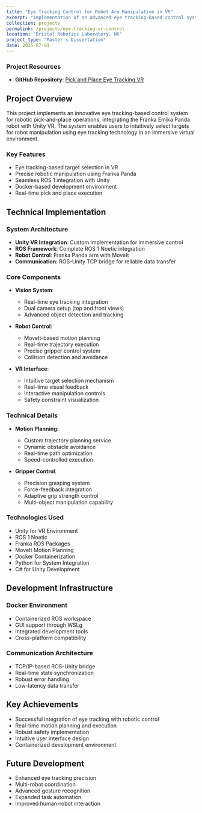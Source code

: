 ```yaml
---
title: "Eye Tracking Control for Robot Arm Manipulation in VR"
excerpt: "Implementation of an advanced eye tracking-based control system for Franka Emika Panda robot using Unity VR and ROS integration<br/><img src='/images/eye_tracking_vr_control.png' width='500' height='300'>"
collection: projects
permalink: /projects/eye-tracking-vr-control
location: "Bristol Robotics Laboratory, UK"
project_type: "Master's Dissertation"
date: 2025-07-01
---
```


### Project Resources
* **GitHub Repository**: [Pick and Place Eye Tracking VR](https://github.com/Om-Kulkarni/Pick_And_Place_Eye_Tracking_VR)

## Project Overview
This project implements an innovative eye tracking-based control system for robotic pick-and-place operations, integrating the Franka Emika Panda robot with Unity VR. The system enables users to intuitively select targets for robot manipulation using eye tracking technology in an immersive virtual environment.

### Key Features
* Eye tracking-based target selection in VR
* Precise robotic manipulation using Franka Panda
* Seamless ROS 1 integration with Unity
* Docker-based development environment
* Real-time pick and place execution

## Technical Implementation

### System Architecture
* **Unity VR Integration**: Custom implementation for immersive control
* **ROS Framework**: Complete ROS 1 Noetic integration
* **Robot Control**: Franka Panda arm with MoveIt
* **Communication**: ROS-Unity TCP bridge for reliable data transfer

### Core Components
* **Vision System**: 
  - Real-time eye tracking integration
  - Dual camera setup (top and front views)
  - Advanced object detection and tracking

* **Robot Control**: 
  - MoveIt-based motion planning
  - Real-time trajectory execution
  - Precise gripper control system
  - Collision detection and avoidance

* **VR Interface**:
  - Intuitive target selection mechanism
  - Real-time visual feedback
  - Interactive manipulation controls
  - Safety constraint visualization

### Technical Details
* **Motion Planning**:
  - Custom trajectory planning service
  - Dynamic obstacle avoidance
  - Real-time path optimization
  - Speed-controlled execution

* **Gripper Control**:
  - Precision grasping system
  - Force-feedback integration
  - Adaptive grip strength control
  - Multi-object manipulation capability

### Technologies Used
* Unity for VR Environment
* ROS 1 Noetic
* Franka ROS Packages
* MoveIt Motion Planning
* Docker Containerization
* Python for System Integration
* C# for Unity Development

## Development Infrastructure

### Docker Environment
* Containerized ROS workspace
* GUI support through WSLg
* Integrated development tools
* Cross-platform compatibility

### Communication Architecture
* TCP/IP-based ROS-Unity bridge
* Real-time state synchronization
* Robust error handling
* Low-latency data transfer

## Key Achievements
* Successful integration of eye tracking with robotic control
* Real-time motion planning and execution
* Robust safety implementation
* Intuitive user interface design
* Containerized development environment

## Future Development
* Enhanced eye tracking precision
* Multi-robot coordination
* Advanced gesture recognition
* Expanded task automation
* Improved human-robot interaction
